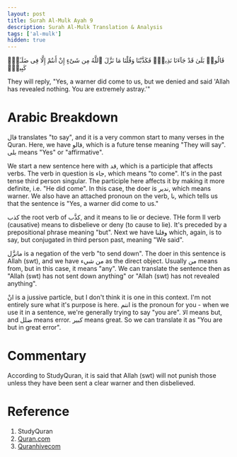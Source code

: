 ```yaml
---
layout: post
title: Surah Al-Mulk Ayah 9
description: Surah Al-Mulk Translation & Analysis
tags: ['al-mulk']
hidden: true
---
```


قَالُوا۟ بَلَىٰ قَدْ جَآءَنَا نَذِيرٌۭ فَكَذَّبْنَا وَقُلْنَا مَا نَزَّلَ ٱللَّهُ مِن شَىْءٍ إِنْ أَنتُمْ إِلَّا فِى ضَلَـٰلٍۢ كَبِيرٍۢ

They will reply, "Yes, a warner did come to us, but we denied and said 'Allah has revealed nothing. You are extremely astray.'"

# Arabic Breakdown

قال translates "to say", and it is a very common start to many verses in the Quran. Here, we have قالو, which is a future tense meaning "They will say". بلى means "Yes" or "affirmative".

We start a new sentence here with قد, which is a participle that affects verbs. The verb in question is جاء, which means "to come". It's in the past tense third person singular. The
participle here affects it by making it more definite, i.e. "He did come". In this case, the doer is ندير, which means warner. We also have an attached pronoun on the verb, نا, which
tells us that the sentence is "Yes, a warner did come to us."

كذب the root verb of كذَّب, and it means to lie or decieve. THe form II verb (causative) means to disbelieve or deny (to cause to lie). It's preceded by a prepositional phrase meaning "but". Next
we have وقلنا which, again, is to say, but conjugated in third person past, meaning "We said".

مانزَّل is a negation of the verb "to send down". The doer in this sentence is Allah (swt), and we have من شيء as the direct object. Usually من means from, but in this case, it means "any".
We can translate the sentence then as "Allah (swt) has not sent down anything" or "Allah (swt) has not revealed anything".

انْ is a jussive particle, but I don't think it is one in this context. I'm not entirely sure what it's purpose is here. انتم  is the pronoun for you - when we use it in a sentence, we're generally trying to say "you are".
الا means but, and ضلل  means error. كبير means great. So we can translate it as "You are but in great error".

# Commentary

According to StudyQuran, it is said that Allah (swt) will not punish those unless they have been sent a clear warner and then disbelieved. 

# Reference

1. StudyQuran
2. [Quran.com](https://quran.com/67/9)
3. [Quranhivecom](https://quranhive.com/surah/67/)
